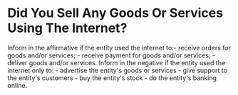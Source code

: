 # Did You Sell Any Goods Or Services Using The Internet?
Inform in the affirmative if the entity used the internet to:- receive orders for goods and/or services; - receive payment for goods and/or services; - deliver goods and/or services. Inform in the negative if the entity used the internet only to: - advertise the entity's goods or services - give support to the entity's customers - buy the entity's stock - do the entity's banking online.